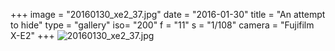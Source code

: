 +++
image = "20160130_xe2_37.jpg"
date = "2016-01-30"
title = "An attempt to hide"
type = "gallery"
iso= "200"
f = "11"
s = "1/108"
camera = "Fujifilm X-E2"
+++
![20160130_xe2_37.jpg](/images/20160130_xe2_37.jpg)